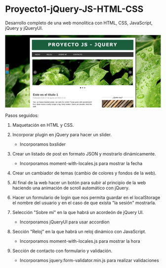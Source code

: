# Proyecto1-jQuery-JS-HTML-CSS

Desarrollo completo de una web monolítica con HTML, CSS, JavaScript, jQuery y jQueryUI.

![img](img/1.png)

Pasos seguidos:

1. Maquetación en HTML y CSS.

2. Incorporar plugin en jQuery para hacer un slider.
    * Incorporamos bxslider
    
3. Crear un listado de post en formato JSON y mostrarlo dinámicamente.
    * Incorporamos moment-with-locales.js para mostrar la fecha
    
4. Crear un cambiador de temas (cambio de colores y fondos de la web).

5. Al final de la web hacer un botón para subir al principio de la web haciendo una animación de scroll automático con jQuery.

6. Hacer un formulario de login que nos permita guardar en el localStorage el nombre del usuario y en el caso de que exista "la sesión" mostrarla.

7. Selección "Sobre mí" en la que habrá un acordeón de jQuery UI.
    * Incorporamos jQueryUI para usar accordion 
    
8. Sección "Reloj" en la que habrá un reloj dinámico con JavaScript.
    * Incorporamos moment-with-locales.js para mostrar la hora
    
9. Sección de contacto con formulario y validación.
   * Incorporamos jquery.form-validator.min.js para realizar validaciones

